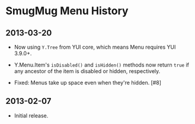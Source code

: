 SmugMug Menu History
====================

## 2013-03-20

* Now using `Y.Tree` from YUI core, which means Menu requires YUI 3.9.0+.

* Y.Menu.Item's `isDisabled()` and `isHidden()` methods now return `true` if any
  ancestor of the item is disabled or hidden, respectively.

* Fixed: Menus take up space even when they're hidden. [#8]

## 2013-02-07

* Initial release.
